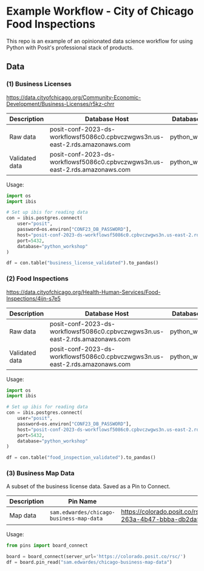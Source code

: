 # Example Workflow - City of Chicago Food Inspections

This repo is an example of an opinionated data science workflow for using Python with Posit's professional stack of products.

## Data

### (1) Business Licenses

<https://data.cityofchicago.org/Community-Economic-Development/Business-Licenses/r5kz-chrr>

| Description    | Database Host                                                                | Database Name   | Table                      |
| -------------- | ---------------------------------------------------------------------------- | --------------- | -------------------------- |
| Raw data       | posit-conf-2023-ds-workflowsf5086c0.cpbvczwgws3n.us-east-2.rds.amazonaws.com | python_workshop | business_license_raw       |
| Validated data | posit-conf-2023-ds-workflowsf5086c0.cpbvczwgws3n.us-east-2.rds.amazonaws.com | python_workshop | business_license_validated |

Usage:

```python
import os
import ibis

# Set up ibis for reading data
con = ibis.postgres.connect(
    user="posit",
    password=os.environ["CONF23_DB_PASSWORD"],
    host="posit-conf-2023-ds-workflowsf5086c0.cpbvczwgws3n.us-east-2.rds.amazonaws.com",
    port=5432,
    database="python_workshop"
)

df = con.table("business_license_validated").to_pandas()
```

### (2) Food Inspections

<https://data.cityofchicago.org/Health-Human-Services/Food-Inspections/4ijn-s7e5>

| Description    | Database Host                                                                | Database Name   | Table                     |
| -------------- | ---------------------------------------------------------------------------- | --------------- | ------------------------- |
| Raw data       | posit-conf-2023-ds-workflowsf5086c0.cpbvczwgws3n.us-east-2.rds.amazonaws.com | python_workshop | food_inspection_raw       |
| Validated data | posit-conf-2023-ds-workflowsf5086c0.cpbvczwgws3n.us-east-2.rds.amazonaws.com | python_workshop | food_inspection_validated |

Usage:

```python
import os
import ibis

# Set up ibis for reading data
con = ibis.postgres.connect(
    user="posit",
    password=os.environ["CONF23_DB_PASSWORD"],
    host="posit-conf-2023-ds-workflowsf5086c0.cpbvczwgws3n.us-east-2.rds.amazonaws.com",
    port=5432,
    database="python_workshop"
)

df = con.table("food_inspection_validated").to_pandas()
```

### (3) Business Map Data

A subset of the business license data. Saved as a Pin to Connect.

| Description | Pin Name                                 | URL                                                                                        |
| ----------- | ---------------------------------------- | ------------------------------------------------------------------------------------------ |
| Map data    | `sam.edwardes/chicago-business-map-data` | <https://colorado.posit.co/rsc/connect/#/apps/3d9a885b-263a-4b47-bbba-db2da51621be/access> |


Usage:

```python
from pins import board_connect

board = board_connect(server_url='https://colorado.posit.co/rsc/')
df = board.pin_read("sam.edwardes/chicago-business-map-data")
```